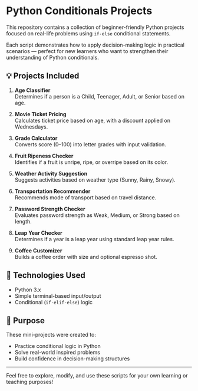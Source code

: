 # Python Conditionals Projects

This repository contains a collection of beginner-friendly Python projects focused on real-life problems using `if-else` conditional statements.

Each script demonstrates how to apply decision-making logic in practical scenarios — perfect for new learners who want to strengthen their understanding of Python conditionals.

## 💡 Projects Included

1. **Age Classifier**  
   Determines if a person is a Child, Teenager, Adult, or Senior based on age.

2. **Movie Ticket Pricing**  
   Calculates ticket price based on age, with a discount applied on Wednesdays.

3. **Grade Calculator**  
   Converts score (0–100) into letter grades with input validation.

4. **Fruit Ripeness Checker**  
   Identifies if a fruit is unripe, ripe, or overripe based on its color.

5. **Weather Activity Suggestion**  
   Suggests activities based on weather type (Sunny, Rainy, Snowy).

6. **Transportation Recommender**  
   Recommends mode of transport based on travel distance.

7. **Password Strength Checker**  
   Evaluates password strength as Weak, Medium, or Strong based on length.

8. **Leap Year Checker**  
   Determines if a year is a leap year using standard leap year rules.

9. **Coffee Customizer**  
   Builds a coffee order with size and optional espresso shot.

## 🔧 Technologies Used

- Python 3.x
- Simple terminal-based input/output
- Conditional (`if-elif-else`) logic

## 📌 Purpose

These mini-projects were created to:
- Practice conditional logic in Python
- Solve real-world inspired problems
- Build confidence in decision-making structures

---

Feel free to explore, modify, and use these scripts for your own learning or teaching purposes!


